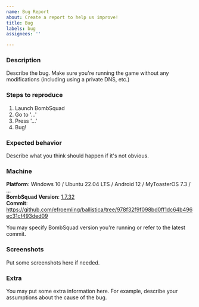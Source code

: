 ```yaml
---
name: Bug Report
about: Create a report to help us improve!
title: Bug
labels: bug
assignees: ''

---
```


### Description
Describe the bug.
Make sure you're running the game without any modifications (including using a private DNS, etc.)

### Steps to reproduce
1. Launch BombSquad
2. Go to '...'
3. Press '...'
4. Bug!

### Expected behavior
Describe what you think should happen if it's not obvious.

### Machine
**Platform**: Windows 10 / Ubuntu 22.04 LTS / Android 12 / MyToasterOS 7.3 / ... \
**BombSquad Version**: [1.7.32](https://github.com/efroemling/ballistica/tree/v1.7.32) \
**Commit**: https://github.com/efroemling/ballistica/tree/978f32f9f098bd0ff1dc64b496ec31cf493ded09

You may specify BombSquad version you're running or refer to the latest commit.

### Screenshots
Put some screenshots here if needed.

### Extra
You may put some extra information here. For example, describe your assumptions about the cause of the bug.
